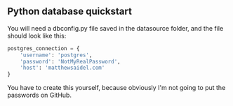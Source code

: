 Python database quickstart
--------------------------

You will need a dbconfig.py file saved in the datasource folder, and the file should look like this:

```python
postgres_connection = {
	'username': 'postgres',
	'password': 'NotMyRealPassword',
	'host': 'matthewsaidel.com'
}
```

You have to create this yourself, because obviously I'm not going to put the passwords on GitHub.

